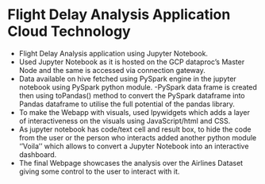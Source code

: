 # Flight Delay Analysis Application Cloud Technology

- Flight Delay Analysis application using Jupyter Notebook.
- Used Jupyter Notebook as it is hosted on the GCP dataproc’s Master Node and the same is accessed via connection gateway.
- Data available on hive fetched using PySpark engine in the jupyter notebook using PySpark python module.
-PySpark data frame is created then using toPandas() method to convert the PySpark dataframe into Pandas dataframe to utilise the full potential of the pandas library.
- To make the Webapp with visuals, used Ipywidgets which adds a layer of interactiveness on the visuals using JavaScript/html and CSS.
- As jupyter notebook has code/text cell and result box, to hide the code from the user or the person who interacts added another python module ‘’Voila’’ which allows to convert a Jupyter Notebook into an interactive dashboard.
- The final Webpage showcases the analysis over the Airlines Dataset giving some control to the user to interact with it.  
